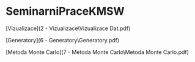 # SeminarniPraceKMSW
[Vizualizace](2 - Vizualizace\Vizualizace Dat.pdf)

[Generatory](6 - Generatory\Generatory.pdf)

[Metoda Monte Carlo](7 - Metoda Monte Carlo\Metoda Monte Carlo.pdf)